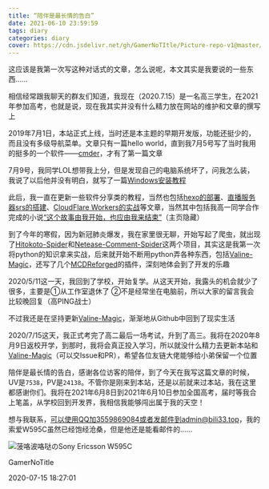 ```yaml
---
title: “陪伴是最长情的告白”
date: 2021-06-10 23:59:59
tags: diary
categories: diary
cover: https://cdn.jsdelivr.net/gh/GamerNoTItle/Picture-repo-v1@master/img/diary6/YESICAN.jpg
---
```


这应该是我第一次写这种对话式的文章，怎么说呢，本文其实是我要说的一些东西……

相信经常跟我聊天的群友们知道，我现在（2020.7.15）是一名高三学生，在2021年参加高考，也就是说，现在我其实并没有什么精力放在网站的维护和文章的撰写上

2019年7月1日，本站正式上线，当时还是本主题的早期开发版，功能还挺少的，而且没有多级导航菜单。文章只有一篇hello world，直到我7月5号写了当时我用的挺多的一个软件——[cmder](https://bili33.top/2019/07/05/cmder/)，才有了第一篇文章

7月9号，我同学LOL想带我上分，但是发现自己的电脑系统坏了，问我怎么装，我说了以后他并没有明白，就写了一篇[Windows安装教程](https://bili33.top/2019/07/09/Windows-Setup/)

此后，我一直在更新一些软件分享类的教程，当然也包括[hexo的部署](https://bili33.top/2019/09/07/hexo-deploy-guide/)、[直播服务器srs的搭建](https://bili33.top/2019/09/19/srs/)、[CloudFlare Workers的实战](https://bili33.top/2019/10/25/CloudFlare-Workers-Section1/)等文章，当然其中包括我高一同学合作完成的小说[“这个故事由我开始，也应由我来结束”](https://bili33.top/2019/07/13/666/)（主页隐藏）

到了今年的寒假，因为新冠肺炎爆发，我在家里很无聊，开始写起了爬虫，就出现了[Hitokoto-Spider](https://bili33.top/2020/02/11/Hitokoto-Spider/)和[Netease-Comment-Spider](https://bili33.top/2020/02/17/Netease-Comment-Spider/)这两个项目，其实这是我第一次将python的知识拿来实战，后来就开始不断用python弄各种东西，包括[Valine-Magic](https://bili33.top/2020/04/19/Valine-Magic/)，还写了几个[MCDReforged](https://bili33.top/2020/05/30/MCDR-Usage/)的插件，深刻地体会到了开发的乐趣

2020/5/11这一天，我回到了学校，开始复学。从这天开始，我露头的机会就少了很多，主要是①从工作室退休了 ②不是经常坐在电脑前，所以大家的留言我会比较晚回复（高PING战士）

不过我还是在坚持更新[Valine-Magic](https://bili33.top/2020/04/19/Valine-Magic/)，渐渐地从Github中回到了现实生活

2020/7/15这天，我正式考完了高二最后一场考试，升到了高三。我将在2020年8月9日返校开学，到那时，我将会真正投入学习，所以就没什么精力去更新本站和[Valine-Magic](https://bili33.top/2020/04/19/Valine-Magic/)（可以交Issue和PR），希望各位友链大佬能够给小弟保留一个位置

陪伴是最长情的告白，感谢各位访客的陪伴，到了今天在我写这篇文章的时候，UV是`7538`，PV是`24138`。不管你是刚来到本站，还是以前就来过本站，我在这里都感谢你们。我将在2021年6月8日到2021年6月10日参加全国高考，届时等我合上笔盖，从学校回到开发界，我相信我能够闯出属于我的天空！

想与我联系，可以使用QQ加3559869084或者发邮件到admin@bili33.top，我的索爱W595C虽然已经饱经沧桑，但是他还是能看邮件的……

![菠咯波咯哒のSony Ericsson W595C](https://cdn.jsdelivr.net/gh/GamerNoTItle/Picture-repo-v1@master/img/diary6/Sony-Ericsson-W595C.jpg)

GamerNoTitle

2020-07-15 18:27:01

